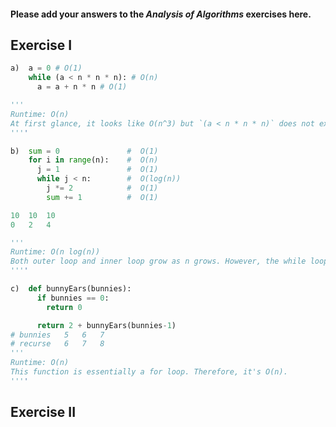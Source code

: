 #### Please add your answers to the **_Analysis of Algorithms_** exercises here.

## Exercise I

```python
a)  a = 0 # O(1)
    while (a < n * n * n): # O(n)
      a = a + n * n # O(1)

'''
Runtime: O(n)
At first glance, it looks like O(n^3) but `(a < n * n * n)` does not exponentially increase the number of times it loops. It's simply a checker.
''''
```

```python
b)  sum = 0               #  O(1)
    for i in range(n):    #  O(n)
      j = 1               #  O(1)
      while j < n:        #  O(log(n))
        j *= 2            #  O(1)
        sum += 1          #  O(1)

10  10  10
0   2   4

'''
Runtime: O(n log(n))
Both outer loop and inner loop grow as n grows. However, the while loop runs half the time as the for loop because it doubles the size of j.
''''
```

```python
c)  def bunnyEars(bunnies):
      if bunnies == 0:
        return 0

      return 2 + bunnyEars(bunnies-1)
# bunnies   5   6   7
# recurse   6   7   8
'''
Runtime: O(n)
This function is essentially a for loop. Therefore, it's O(n).
''''
```

## Exercise II

